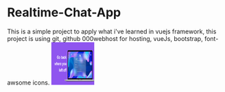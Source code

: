 # Realtime-Chat-App
This is a simple project to apply what i've learned in vuejs framework, this project is using git, github 000webhost for hosting, vueJs, bootstrap, font-awsome icons.
<img src="app/src/assets/screens/login.png" width="100" height="100">
